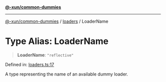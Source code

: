 [**@-xun/common-dummies**](../../README.md)

***

[@-xun/common-dummies](../../README.md) / [loaders](../README.md) / LoaderName

# Type Alias: LoaderName

> **LoaderName**: `"reflective"`

Defined in: [loaders.ts:17](https://github.com/Xunnamius/test-utils/blob/5ff40c77a98ed0a1d0df44772fe12318f1efb439/packages/common-dummies/src/loaders.ts#L17)

A type representing the name of an available dummy loader.
